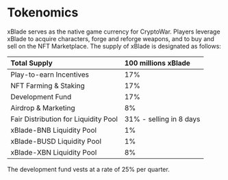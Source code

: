 # Tokenomics

xBlade serves as the native game currency for CryptoWar. Players leverage xBlade to acquire characters, forge and reforge weapons, and to buy and sell on the NFT Marketplace. The supply of xBlade is designated as follows:

| Total Supply | 100 millions xBlade |
| :--- | :--- |
| Play-to-earn Incentives | 17% |
| NFT Farming & Staking | 17% |
| Development Fund | 17% |
| Airdrop & Marketing | 8% |
| Fair Distribution for Liquidity Pool | 31% - selling in 8 days|
| xBlade-BNB Liquidity Pool | 1% |
| xBlade-BUSD Liquidity Pool | 1% |
| xBlade-XBN Liquidity Pool | 8% |

The development fund vests at a rate of 25% per quarter. 

